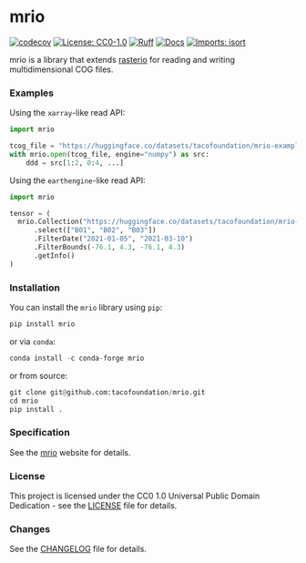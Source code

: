 # mrio

[![codecov](https://codecov.io/gh/tacofoundation/mrio-python/graph/badge.svg?token=GDDIMU2WQR)](https://codecov.io/gh/tacofoundation/mrio-python)
[![License: CC0-1.0](https://img.shields.io/badge/License-CC0_1.0-lightgrey.svg)](http://creativecommons.org/publicdomain/zero/1.0/)
[![Ruff](https://camo.githubusercontent.com/bb88127790fb054cba2caf3f3be2569c1b97bb45a44b47b52d738f8781a8ede4/68747470733a2f2f696d672e736869656c64732e696f2f656e64706f696e743f75726c3d68747470733a2f2f7261772e67697468756275736572636f6e74656e742e636f6d2f636861726c6965726d617273682f727566662f6d61696e2f6173736574732f62616467652f76312e6a736f6e)](https://github.com/charliermarsh/ruff)
[![Docs](https://img.shields.io/readthedocs/pavics-weaver)](https://tacofoundation.github.io/mrio/)
[![Imports: isort](https://img.shields.io/badge/%20imports-isort-%231674b1?style=flat&labelColor=ef8336)](https://pycqa.github.io/isort/)





mrio is a library that extends [rasterio](https://github.com/rasterio/rasterio) for reading and writing multidimensional COG files.

### Examples

Using the `xarray`-like read API:

```python
import mrio

tcog_file = "https://huggingface.co/datasets/tacofoundation/mrio-examples/resolve/main/simple.tif"
with mrio.open(tcog_file, engine="numpy") as src:
    ddd = src[1:2, 0:4, ...]
```

Using the `earthengine`-like read API:

```python
import mrio

tensor = ( 
  mrio.Collection("https://huggingface.co/datasets/tacofoundation/mrio-examples/resolve/main/simple.tif")
      .select(["B01", "B02", "B03"])
      .FilterDate("2021-01-05", "2021-03-10")
      .FilterBounds(-76.1, 4.3, -76.1, 4.3)
      .getInfo()
)
```

### Installation

You can install the `mrio` library using `pip`:

```python
pip install mrio
```

or via `conda`:

```python   
conda install -c conda-forge mrio
```

or from source:

```python
git clone git@github.com:tacofoundation/mrio.git
cd mrio
pip install .
```

### Specification

See the [mrio](https://tacofoundation.github.io/mrio/en/specification/multidimensional-geotiff-specification.html) website for details.

### License

This project is licensed under the CC0 1.0 Universal Public Domain Dedication - see the [LICENSE](LICENSE) file for details.

### Changes

See the [CHANGELOG](CHANGELOG.md) file for details.
